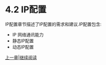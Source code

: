 # 4.2 IP配置

IP配置章节描述了IP配置的需求和建议.IP配置包含:
- IP 网络通讯能力
- 静态IP配置
- 动态IP配置

[上一章](04.01.md)|[继续阅读](04.03.md)
